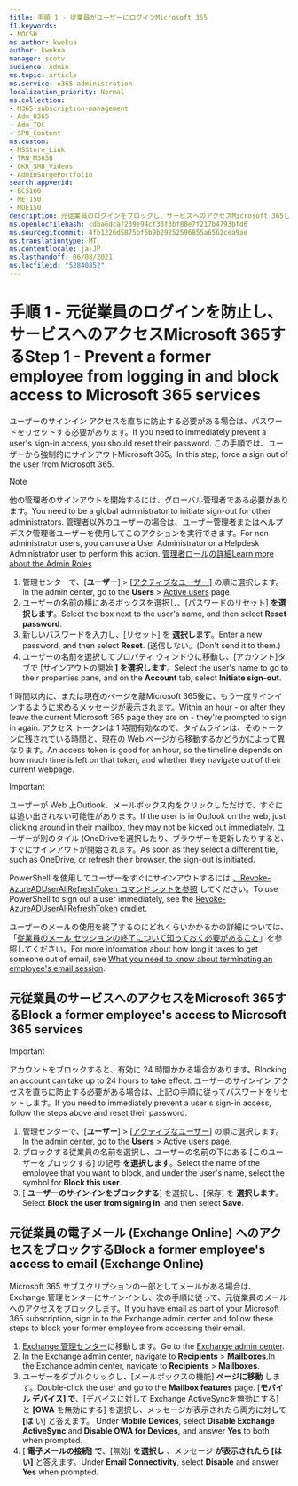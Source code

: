 ```yaml
---
title: 手順 1 - 従業員がユーザーにログインMicrosoft 365
f1.keywords:
- NOCSH
ms.author: kwekua
author: kwekua
manager: scotv
audience: Admin
ms.topic: article
ms.service: o365-administration
localization_priority: Normal
ms.collection:
- M365-subscription-management
- Adm_O365
- Adm_TOC
- SPO_Content
ms.custom:
- MSStore_Link
- TRN_M365B
- OKR_SMB_Videos
- AdminSurgePortfolio
search.appverid:
- BCS160
- MET150
- MOE150
description: 元従業員のログインをブロックし、サービスへのアクセスMicrosoft 365します。
ms.openlocfilehash: cdba6dcaf239e94cf33f3bf88e7f217b4793bfd6
ms.sourcegitcommit: 4fb1226d5875bf5b9b29252596855a6562cea9ae
ms.translationtype: MT
ms.contentlocale: ja-JP
ms.lasthandoff: 06/08/2021
ms.locfileid: "52840852"
---
```

# <a name="step-1---prevent-a-former-employee-from-logging-in-and-block-access-to-microsoft-365-services"></a><span data-ttu-id="67f7c-103">手順 1 - 元従業員のログインを防止し、サービスへのアクセスMicrosoft 365する</span><span class="sxs-lookup"><span data-stu-id="67f7c-103">Step 1 - Prevent a former employee from logging in and block access to Microsoft 365 services</span></span>

<span data-ttu-id="67f7c-104">ユーザーのサインイン アクセスを直ちに防止する必要がある場合は、パスワードをリセットする必要があります。</span><span class="sxs-lookup"><span data-stu-id="67f7c-104">If you need to immediately prevent a user's sign-in access, you should reset their password.</span></span> <span data-ttu-id="67f7c-105">この手順では、ユーザーから強制的にサインアウトMicrosoft 365。</span><span class="sxs-lookup"><span data-stu-id="67f7c-105">In this step, force a sign out of the user from Microsoft 365.</span></span>

> [!NOTE]
> <span data-ttu-id="67f7c-106">他の管理者のサインアウトを開始するには、グローバル管理者である必要があります。</span><span class="sxs-lookup"><span data-stu-id="67f7c-106">You need to be a global administrator to initiate sign-out for other administrators.</span></span> <span data-ttu-id="67f7c-107">管理者以外のユーザーの場合は、ユーザー管理者またはヘルプデスク管理者ユーザーを使用してこのアクションを実行できます。</span><span class="sxs-lookup"><span data-stu-id="67f7c-107">For non administrator users, you can use a User Administrator or a Helpdesk Administrator user to perform this action.</span></span> [<span data-ttu-id="67f7c-108">管理者ロールの詳細</span><span class="sxs-lookup"><span data-stu-id="67f7c-108">Learn more about the Admin Roles</span></span>](about-admin-roles.md)

1. <span data-ttu-id="67f7c-109">管理センターで、[**ユーザー**] \> [<a href="https://go.microsoft.com/fwlink/p/?linkid=834822" target="_blank">アクティブなユーザー</a>] の順に選択します。</span><span class="sxs-lookup"><span data-stu-id="67f7c-109">In the admin center, go to the **Users** \> <a href="https://go.microsoft.com/fwlink/p/?linkid=834822" target="_blank">Active users</a> page.</span></span>
2. <span data-ttu-id="67f7c-110">ユーザーの名前の横にあるボックスを選択し、[パスワードのリセット] **を選択します**。</span><span class="sxs-lookup"><span data-stu-id="67f7c-110">Select the box next to the user's name, and then select **Reset password**.</span></span>
3. <span data-ttu-id="67f7c-111">新しいパスワードを入力し、[リセット] を **選択します**。</span><span class="sxs-lookup"><span data-stu-id="67f7c-111">Enter a new password, and then select **Reset**.</span></span> <span data-ttu-id="67f7c-112">(送信しない。</span><span class="sxs-lookup"><span data-stu-id="67f7c-112">(Don't send it to them.)</span></span>
4. <span data-ttu-id="67f7c-113">ユーザーの名前を選択してプロパティ ウィンドウに移動し、[アカウント]タブで [サインアウトの開始 **] を選択します**。</span><span class="sxs-lookup"><span data-stu-id="67f7c-113">Select the user's name to go to their properties pane, and on the **Account** tab, select **Initiate sign-out**.</span></span>

<span data-ttu-id="67f7c-114">1 時間以内に、または現在のページを離Microsoft 365後に、もう一度サインインするように求めるメッセージが表示されます。</span><span class="sxs-lookup"><span data-stu-id="67f7c-114">Within an hour - or after they leave the current Microsoft 365 page they are on - they're prompted to sign in again.</span></span> <span data-ttu-id="67f7c-115">アクセス トークンは 1 時間有効なので、タイムラインは、そのトークンに残されている時間と、現在の Web ページから移動するかどうかによって異なります。</span><span class="sxs-lookup"><span data-stu-id="67f7c-115">An access token is good for an hour, so the timeline depends on how much time is left on that token, and whether they navigate out of their current webpage.</span></span>
  
> [!IMPORTANT]
> <span data-ttu-id="67f7c-116">ユーザーが Web 上Outlook、メールボックス内をクリックしただけで、すぐには追い出されない可能性があります。</span><span class="sxs-lookup"><span data-stu-id="67f7c-116">If the user is in Outlook on the web, just clicking around in their mailbox, they may not be kicked out immediately.</span></span> <span data-ttu-id="67f7c-117">ユーザーが別のタイル (OneDriveを選択したり、ブラウザーを更新したりすると、すぐにサインアウトが開始されます。</span><span class="sxs-lookup"><span data-stu-id="67f7c-117">As soon as they select a different tile, such as OneDrive, or refresh their browser, the sign-out is initiated.</span></span>
  
<span data-ttu-id="67f7c-118">PowerShell を使用してユーザーをすぐにサインアウトするには [、Revoke-AzureADUserAllRefreshToken コマンドレットを参照](/powershell/module/azuread/revoke-azureaduserallrefreshtoken) してください。</span><span class="sxs-lookup"><span data-stu-id="67f7c-118">To use PowerShell to sign out a user immediately, see the [Revoke-AzureADUserAllRefreshToken](/powershell/module/azuread/revoke-azureaduserallrefreshtoken) cmdlet.</span></span>
  
<span data-ttu-id="67f7c-119">ユーザーのメールの使用を終了するのにどれくらいかかるかの詳細については、「[従業員のメール セッションの終了について知っておく必要があること](remove-former-employee-step-7.md#what-you-need-to-know-about-terminating-an-employees-email-session)」を参照してください。</span><span class="sxs-lookup"><span data-stu-id="67f7c-119">For more information about how long it takes to get someone out of email, see [What you need to know about terminating an employee's email session](remove-former-employee-step-7.md#what-you-need-to-know-about-terminating-an-employees-email-session).</span></span>

## <a name="block-a-former-employees-access-to-microsoft-365-services"></a><span data-ttu-id="67f7c-120">元従業員のサービスへのアクセスをMicrosoft 365する</span><span class="sxs-lookup"><span data-stu-id="67f7c-120">Block a former employee's access to Microsoft 365 services</span></span>

> [!IMPORTANT]
 > <span data-ttu-id="67f7c-121">アカウントをブロックすると、有効に 24 時間かかる場合があります。</span><span class="sxs-lookup"><span data-stu-id="67f7c-121">Blocking an account can take up to 24 hours to take effect.</span></span> <span data-ttu-id="67f7c-122">ユーザーのサインイン アクセスを直ちに防止する必要がある場合は、上記の手順に従ってパスワードをリセットします。</span><span class="sxs-lookup"><span data-stu-id="67f7c-122">If you need to immediately prevent a user's sign-in access, follow the steps above and reset their password.</span></span>

1. <span data-ttu-id="67f7c-123">管理センターで、[**ユーザー**] \> [<a href="https://go.microsoft.com/fwlink/p/?linkid=834822" target="_blank">アクティブなユーザー</a>] の順に選択します。</span><span class="sxs-lookup"><span data-stu-id="67f7c-123">In the admin center, go to the **Users** \> <a href="https://go.microsoft.com/fwlink/p/?linkid=834822" target="_blank">Active users</a> page.</span></span>
2. <span data-ttu-id="67f7c-124">ブロックする従業員の名前を選択し、ユーザーの名前の下にある [このユーザーをブロックする] の記号 **を選択します**。</span><span class="sxs-lookup"><span data-stu-id="67f7c-124">Select the name of the employee that you want to block, and under the user's name, select the symbol for **Block this user**.</span></span>
3. <span data-ttu-id="67f7c-125">[ **ユーザーのサインインをブロックする**] を選択し、[保存] を **選択します**。</span><span class="sxs-lookup"><span data-stu-id="67f7c-125">Select **Block the user from signing in**, and then select **Save**.</span></span>

## <a name="block-a-former-employees-access-to-email-exchange-online"></a><span data-ttu-id="67f7c-126">元従業員の電子メール (Exchange Online) へのアクセスをブロックする</span><span class="sxs-lookup"><span data-stu-id="67f7c-126">Block a former employee's access to email (Exchange Online)</span></span>

<span data-ttu-id="67f7c-127">Microsoft 365 サブスクリプションの一部としてメールがある場合は、Exchange 管理センターにサインインし、次の手順に従って、元従業員のメールへのアクセスをブロックします。</span><span class="sxs-lookup"><span data-stu-id="67f7c-127">If you have email as part of your Microsoft 365 subscription, sign in to the Exchange admin center and follow these steps to block your former employee from accessing their email.</span></span>
  
1. <span data-ttu-id="67f7c-128"><a href="https://go.microsoft.com/fwlink/p/?linkid=2059104" target="_blank">Exchange 管理センター</a>に移動します。</span><span class="sxs-lookup"><span data-stu-id="67f7c-128">Go to the <a href="https://go.microsoft.com/fwlink/p/?linkid=2059104" target="_blank">Exchange admin center</a>.</span></span>
2. <span data-ttu-id="67f7c-129">In the Exchange admin center, navigate to **Recipients** \> **Mailboxes**.</span><span class="sxs-lookup"><span data-stu-id="67f7c-129">In the Exchange admin center, navigate to **Recipients** \> **Mailboxes**.</span></span>
3. <span data-ttu-id="67f7c-130">ユーザーをダブルクリックし、[メールボックスの機能] **ページに移動** します。</span><span class="sxs-lookup"><span data-stu-id="67f7c-130">Double-click the user and go to the **Mailbox features** page.</span></span> <span data-ttu-id="67f7c-131">[**モバイル デバイス] で**、[デバイスに対して Exchange ActiveSyncを無効にする] と **[OWA** を無効にする] を選択し、メッセージが表示されたら両方に対して **[は** い] と答えます。 </span><span class="sxs-lookup"><span data-stu-id="67f7c-131">Under **Mobile Devices**, select **Disable Exchange ActiveSync** and **Disable OWA for Devices,** and answer **Yes** to both when prompted.</span></span>
4. <span data-ttu-id="67f7c-132">[ **電子メールの接続] で**、[無効] **を選択し** 、メッセージ **が表示されたら [はい]** と答えます。</span><span class="sxs-lookup"><span data-stu-id="67f7c-132">Under **Email Connectivity**, select **Disable** and answer **Yes** when prompted.</span></span>

